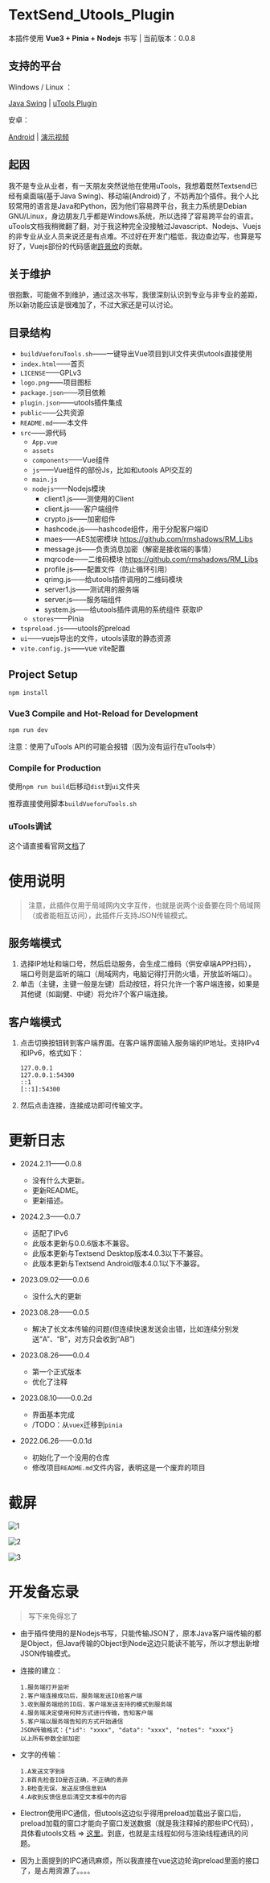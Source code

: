 # TextSend_Utools_Plugin

本插件使用 **Vue3 + Pinia + Nodejs** 书写  |  当前版本：0.0.8

## 支持的平台

Windows / Linux ：

[Java Swing](https://github.com/rmshadows/TextSend_Desktop) | [uTools Plugin](https://github.com/rmshadows/TextSend_Utool)

安卓：

[Android](https://github.com/rmshadows/TextSend_Android)      | [演示视频](https://www.bilibili.com/video/BV1j3411q7gQ/)

## 起因

我不是专业从业者，有一天朋友突然说他在使用uTools，我想着既然Textsend已经有桌面端(基于Java Swing)、移动端(Android)了，不妨再加个插件。我个人比较常用的语言是Java和Python，因为他们容易跨平台，我主力系统是Debian GNU/Linux，身边朋友几乎都是Windows系统，所以选择了容易跨平台的语言。uTools文档我稍微翻了翻，对于我这种完全没接触过Javascript、Nodejs、Vuejs的非专业从业人员来说还是有点难。不过好在开发门槛低，我边查边写，也算是写好了，Vuejs部份的代码感谢[許景欣](https://github.com/xjx0106)的贡献。

## 关于维护

很抱歉，可能做不到维护，通过这次书写，我很深刻认识到专业与非专业的差距，所以新功能应该是很难加了，不过大家还是可以讨论。

## 目录结构

- `buildVueforuTools.sh`——一键导出Vue项目到UI文件夹供utools直接使用
- `index.html`——首页
- `LICENSE`——GPLv3
- `logo.png`——项目图标
- `package.json`——项目依赖
- `plugin.json`——utools插件集成
- `public`——公共资源
- `README.md`——本文件
- `src`——源代码
  - `App.vue`
  - `assets`
  - `components`——Vue组件
  - `js`——Vue组件的部份Js，比如和utools API交互的
  - `main.js`
  - `nodejs`——Nodejs模块
    - client1.js——测使用的Client
    - client.js——客户端组件
    - crypto.js——加密组件
    - hashcode.js——hashcode组件，用于分配客户端ID
    - maes——AES加密模块 https://github.com/rmshadows/RM_Libs
    - message.js——负责消息加密（解密是接收端的事情）
    - mqrcode——二维码模块 https://github.com/rmshadows/RM_Libs
    - profile.js——配置文件（防止循环引用）
    - qrimg.js——给utools插件调用的二维码模块
    - server1.js——测试用的服务端
    - server.js——服务端组件
    - system.js——给utools插件调用的系统组件 获取IP
  - `stores`——Pinia
- `tspreload.js`——utools的preload
- `ui`——vuejs导出的文件，utools读取的静态资源
- `vite.config.js`——vue vite配置

## Project Setup

```sh
npm install
```

### Vue3 Compile and Hot-Reload for Development

```sh
npm run dev
```

注意：使用了uTools API的可能会报错（因为没有运行在uTools中）

### Compile for Production

使用`npm run build`后移动`dist`到`ui`文件夹

推荐直接使用脚本`buildVueforuTools.sh`

### uTools调试

这个请直接看官网[文档](https://www.u.tools/docs/developer/welcome.html#plugin-json)了

# 使用说明

>注意，此插件仅用于局域网内文字互传，也就是说两个设备要在同个局域网（或者能相互访问），此插件斤支持JSON传输模式。

## 服务端模式

1. 选择IP地址和端口号，然后启动服务，会生成二维码（供安卓端APP扫码），端口号则是监听的端口（局域网内，电脑记得打开防火墙，开放监听端口）。
2. 单击（主键，主键一般是左键）启动按钮，将只允许一个客户端连接，如果是其他键（如副健、中键）将允许7个客户端连接。

## 客户端模式

1. 点击切换按钮转到客户端界面。在客户端界面输入服务端的IP地址。支持IPv4和IPv6，格式如下：

   ```
   127.0.0.1
   127.0.0.1:54300
   ::1
   [::1]:54300
   ```

2. 然后点击连接，连接成功即可传输文字。

# 更新日志

- 2024.2.11——0.0.8
  - 没有什么大更新。
  - 更新README。
  - 更新描述。

- 2024.2.3——0.0.7
  - 适配了IPv6
  - 此版本更新与0.0.6版本不兼容。
  - 此版本更新与Textsend Desktop版本4.0.3以下不兼容。
  - 此版本更新与Textsend Android版本4.0.1以下不兼容。
- 2023.09.02——0.0.6
  - 没什么大的更新
- 2023.08.28——0.0.5
  - 解决了长文本传输的问题(但连续快速发送会出错，比如连续分别发送“A”、“B”，对方只会收到“AB”)
- 2023.08.26——0.0.4
  - 第一个正式版本
  - 优化了注释
- 2023.08.10——0.0.2d
  - 界面基本完成
  - /TODO：从`vuex`迁移到`pinia`
- 2022.06.26——0.0.1d
  - 初始化了一个没用的仓库
  - 修改项目`README.md`文件内容，表明这是一个废弃的项目

# 截屏

![1](./imgs/1.png)

![2](./imgs/2.png)

![3](./imgs/3.png)

# 开发备忘录

> 写下来免得忘了

- 由于插件使用的是Nodejs书写，只能传输JSON了，原本Java客户端传输的都是Object，但Java传输的Object到Node这边只能读不能写，所以才想出新增JSON传输模式。

- 连接的建立：

  ```
  1.服务端打开监听
  2.客户端连接成功后，服务端发送ID给客户端
  3.收到服务端给的ID后，客户端发送支持的模式到服务端
  4.服务端决定使用何种方式进行传输，告知客户端
  5.客户端以服务端告知的方式开始通信
  JSON传输格式：{"id": "xxxx", "data": "xxxx", "notes": "xxxx"}
  以上所有参数全部加密
  ```

- 文字的传输：

  ```
  1.A发送文字到B
  2.B首先检查ID是否正确，不正确的丢弃
  3.B检查无误，发送反馈信息到A
  4.A收到反馈信息后清空文本框中的内容
  ```

- Electron使用IPC通信，但utools这边似乎得用preload加载出子窗口后，preload加载的窗口才能向子窗口发送数据（就是我注释掉的那些IPC代码），具体看utools文档 => [这里](https://www.u.tools/docs/developer/api.html#%E7%A4%BA%E4%BE%8B-21)。到底，也就是主线程如何与渲染线程通讯的问题。

- 因为上面提到的IPC通讯麻烦，所以我直接在vue这边轮询preload里面的接口了，是占用资源了。。。。









